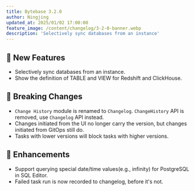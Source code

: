 ```yaml
---
title: Bytebase 3.2.0
author: Ningjing
updated_at: 2025/01/02 17:00:00
feature_image: /content/changelog/3-2-0-banner.webp
description: 'Selectively sync databases from an instance'
---
```


## 🚀 New Features

- Selectively sync databases from an instance.
- Show the definition of TABLE and VIEW for Redshift and ClickHouse.

## 🔔 Breaking Changes

- `Change History` module is renamed to `Changelog`. `ChangeHistory` API is removed, use `Changelog` API instead.
- Changes initiated from the UI no longer carry the version, but changes initiated from GitOps still do.
- Tasks with lower versions will block tasks with higher versions.

## 🎄 Enhancements

- Support querying special date/time values(e.g., infinity) for PostgreSQL in SQL Editor.
- Failed task run is now recorded to changelog, before it's not.

<IncludeBlock url="/docs/get-started/install/install-upgrade"></IncludeBlock>
